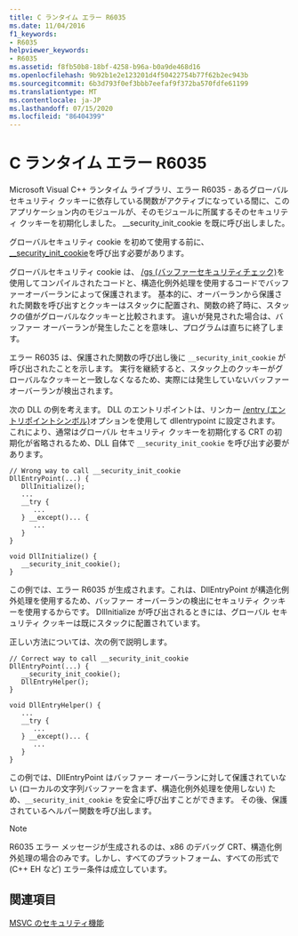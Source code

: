 ```yaml
---
title: C ランタイム エラー R6035
ms.date: 11/04/2016
f1_keywords:
- R6035
helpviewer_keywords:
- R6035
ms.assetid: f8fb50b8-18bf-4258-b96a-b0a9de468d16
ms.openlocfilehash: 9b92b1e2e123201d4f50422754b77f62b2ec943b
ms.sourcegitcommit: 6b3d793f0ef3bbb7eefaf9f372ba570fdfe61199
ms.translationtype: MT
ms.contentlocale: ja-JP
ms.lasthandoff: 07/15/2020
ms.locfileid: "86404399"
---
```

# <a name="c-runtime-error-r6035"></a>C ランタイム エラー R6035

Microsoft Visual C++ ランタイム ライブラリ、エラー R6035 - あるグローバル セキュリティ クッキーに依存している関数がアクティブになっている間に、このアプリケーション内のモジュールが、そのモジュールに所属するそのセキュリティ クッキーを初期化しました。  __security_init_cookie を既に呼び出しました。

グローバルセキュリティ cookie を初めて使用する前に、 [__security_init_cookie](../../c-runtime-library/reference/security-init-cookie.md)を呼び出す必要があります。

グローバルセキュリティ cookie は、 [/gs (バッファーセキュリティチェック)](../../build/reference/gs-buffer-security-check.md)を使用してコンパイルされたコードと、構造化例外処理を使用するコードでバッファーオーバーランによって保護されます。 基本的に、オーバーランから保護された関数を呼び出すとクッキーはスタックに配置され、関数の終了時に、スタックの値がグローバルなクッキーと比較されます。 違いが発見された場合は、バッファー オーバーランが発生したことを意味し、プログラムは直ちに終了します。

エラー R6035 は、保護された関数の呼び出し後に `__security_init_cookie` が呼び出されたことを示します。 実行を継続すると、スタック上のクッキーがグローバルなクッキーと一致しなくなるため、実際には発生していないバッファー オーバーランが検出されます。

次の DLL の例を考えます。 DLL のエントリポイントは、リンカー [/entry (エントリポイントシンボル)](../../build/reference/entry-entry-point-symbol.md)オプションを使用して dllentrypoint に設定されます。 これにより、通常はグローバル セキュリティ クッキーを初期化する CRT の初期化が省略されるため、DLL 自体で `__security_init_cookie` を呼び出す必要があります。

```
// Wrong way to call __security_init_cookie
DllEntryPoint(...) {
   DllInitialize();
   ...
   __try {
      ...
   } __except()... {
      ...
   }
}

void DllInitialize() {
   __security_init_cookie();
}
```

この例では、エラー R6035 が生成されます。これは、DllEntryPoint が構造化例外処理を使用するため、バッファー オーバーランの検出にセキュリティ クッキーを使用するからです。 DllInitialize が呼び出されるときには、グローバル セキュリティ クッキーは既にスタックに配置されています。

正しい方法については、次の例で説明します。

```
// Correct way to call __security_init_cookie
DllEntryPoint(...) {
   __security_init_cookie();
   DllEntryHelper();
}

void DllEntryHelper() {
   ...
   __try {
      ...
   } __except()... {
      ...
   }
}
```

この例では、DllEntryPoint はバッファー オーバーランに対して保護されていない (ローカルの文字列バッファーを含まず、構造化例外処理を使用しない) ため、`__security_init_cookie` を安全に呼び出すことができます。 その後、保護されているヘルパー関数を呼び出します。

> [!NOTE]
> R6035 エラー メッセージが生成されるのは、x86 のデバッグ CRT、構造化例外処理の場合のみです。しかし、すべてのプラットフォーム、すべての形式で (C++ EH など) エラー条件は成立しています。

## <a name="see-also"></a>関連項目

[MSVC のセキュリティ機能](https://devblogs.microsoft.com/cppblog/security-features-in-microsoft-visual-c/)
